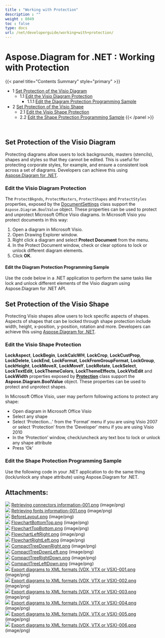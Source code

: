 ```yaml
---
title : "Working with Protection" 
description : "" 
weight : 8049 
toc : false
type: docs
url: /net/developerguide/working+with+protection/
---
```


# Aspose.Diagram for .NET : Working with Protection


{{< panel title="Contents Summary" style="primary" >}}
*   1 [Set Protection of the Visio Diagram](#set-protection-of-the-visio-diagram)
    *   1.1 [Edit the Visio Diagram Protection](#edit-the-visio-diagram-protection)
        *   1.1.1 [Edit the Diagram Protection Programming Sample](#edit-the-diagram-protection-programming-sample)
*   2 [Set Protection of the Visio Shape](#set-protection-of-the-visio-shape)
    *   2.1 [Edit the Visio Shape Protection](#edit-the-visio-shape-protection)
    *   2.2 [Edit the Shape Protection Programming Sample](#edit-the-shape-protection-programming-sample)
{{< /panel >}}
 

 

## Set Protection of the Visio Diagram

Protecting diagrams allow users to lock backgrounds, masters (stencils), shapes and styles so that they cannot be edited. This is useful for protecting corporate styles, for example, and ensure a consistent look across a set of diagrams. Developers can achieve this using [Aspose.Diagram for .NET](http://www.aspose.com/.net/diagram-component.aspx).

### Edit the Visio Diagram Protection

The `ProtectBkgnds`, `ProtectMasters`, `ProtectShapes` and `ProtectStyles` properties, exposed by the [DocumentSettings](http://www.aspose.com/api/net/diagram/aspose.diagram/documentsettings) class support the `Aspose.Diagram.BoolValue` object. These properties can be used to protect and unprotect Microsoft Office Visio diagrams. In Microsoft Visio you protect documents in this way:

1.  Open a diagram in Microsoft Visio.
2.  Open Drawing Explorer window.
3.  Right click a diagram and select **Protect Document** from the menu.
4.  In the Protect Document window, check or clear options to lock or unlock different diagram elements.
5.  Click **OK**.

#### Edit the Diagram Protection Programming Sample

Use the code below in a .NET application to perform the same tasks like lock and unlock different elements of the Visio diagram using Aspose.Diagram for .NET API.

## Set Protection of the Visio Shape

Protecting Visio shapes allow users to lock specific aspects of shapes. Aspects of shapes that can be locked through shape protection include width, height, x-position, y-position, rotation and more. Developers can achieve this using [Aspose.Diagram for .NET](http://www.aspose.com/.net/diagram-component.aspx).

### Edit the Visio Shape Protection

**LockAspect**, **LockBegin**, **LockCalcWH**, **LockCrop**, **LockCustProp**, **LockDelete**, **LockEnd**, **LockFormat**, **LockFromGroupFormat**, **LockGroup**, **LockHeight**, **LockMoveX**, **LockMoveY**, **LockRotate**, **LockSelect**, **LockTextEdit**, **LockThemeColors**, **LockThemeEffects**, **LockVtxEdit** and **LockWidth** properties exposed by **[Protection](http://www.aspose.com/api/net/diagram/aspose.diagram/Protection)** class support the **Aspose.Diagram.BoolValue** object. These properties can be used to protect and unprotect shapes.

In Microsoft Office Visio, user may perform following actions to protect any shape:

*   Open diagram in Microsoft Office Visio
*   Select any shape
*   Select ‘Protection…’ from the ‘Format’ menu if you are using Visio 2007 or select ‘Protection’ from the ‘Developer’ menu if you are using Visio 2010
*   In the ‘Protection’ window, check/uncheck any text box to lock or unlock any shape attribute
*   Press ‘Ok’

### Edit the Shape Protection Programming Sample

Use the following code in your .NET application to do the same thing (lock/unlock any shape attribute) using Aspose.Diagram for .NET.

## Attachments:

![](https://docs2.aspose.com/diagram/net/images/icons/bullet_blue.gif) [Retrieving connectors information-001.png](https://docs2.aspose.com/diagram/net/attachments/18350144/18546970.png) (image/png)  
![](https://docs2.aspose.com/diagram/net/images/icons/bullet_blue.gif) [Retrieving fonts information-001.png](https://docs2.aspose.com/diagram/net/attachments/18350144/18546975.png) (image/png)  
![](https://docs2.aspose.com/diagram/net/images/icons/bullet_blue.gif) [BeforeLayout.png](https://docs2.aspose.com/diagram/net/attachments/18350144/18546976.png) (image/png)  
![](https://docs2.aspose.com/diagram/net/images/icons/bullet_blue.gif) [FlowchartBottomTop.png](https://docs2.aspose.com/diagram/net/attachments/18350144/18546973.png) (image/png)  
![](https://docs2.aspose.com/diagram/net/images/icons/bullet_blue.gif) [FlowchartTopBottom.png](https://docs2.aspose.com/diagram/net/attachments/18350144/18546974.png) (image/png)  
![](https://docs2.aspose.com/diagram/net/images/icons/bullet_blue.gif) [FlowchartLeftRight.png](https://docs2.aspose.com/diagram/net/attachments/18350144/18547035.png) (image/png)  
![](https://docs2.aspose.com/diagram/net/images/icons/bullet_blue.gif) [FlowchartRightLeft.png](https://docs2.aspose.com/diagram/net/attachments/18350144/18547034.png) (image/png)  
![](https://docs2.aspose.com/diagram/net/images/icons/bullet_blue.gif) [CompactTreeDownRight.png](https://docs2.aspose.com/diagram/net/attachments/18350144/18547037.png) (image/png)  
![](https://docs2.aspose.com/diagram/net/images/icons/bullet_blue.gif) [CompactTreeDownLeft.png](https://docs2.aspose.com/diagram/net/attachments/18350144/18547036.png) (image/png)  
![](https://docs2.aspose.com/diagram/net/images/icons/bullet_blue.gif) [CompactTreeRightDown.png](https://docs2.aspose.com/diagram/net/attachments/18350144/18547031.png) (image/png)  
![](https://docs2.aspose.com/diagram/net/images/icons/bullet_blue.gif) [CompactTreeLeftDown.png](https://docs2.aspose.com/diagram/net/attachments/18350144/18547030.png) (image/png)  
![](https://docs2.aspose.com/diagram/net/images/icons/bullet_blue.gif) [Export diagrams to XML formats (VDX, VTX or VSX)-001.png](https://docs2.aspose.com/diagram/net/attachments/18350144/18547033.png) (image/png)  
![](https://docs2.aspose.com/diagram/net/images/icons/bullet_blue.gif) [Export diagrams to XML formats (VDX, VTX or VSX)-002.png](https://docs2.aspose.com/diagram/net/attachments/18350144/18547032.png) (image/png)  
![](https://docs2.aspose.com/diagram/net/images/icons/bullet_blue.gif) [Export diagrams to XML formats (VDX, VTX or VSX)-003.png](https://docs2.aspose.com/diagram/net/attachments/18350144/18547027.png) (image/png)  
![](https://docs2.aspose.com/diagram/net/images/icons/bullet_blue.gif) [Export diagrams to XML formats (VDX, VTX or VSX)-004.png](https://docs2.aspose.com/diagram/net/attachments/18350144/18547026.png) (image/png)  
![](https://docs2.aspose.com/diagram/net/images/icons/bullet_blue.gif) [Export diagrams to XML formats (VDX, VTX or VSX)-005.png](https://docs2.aspose.com/diagram/net/attachments/18350144/18547029.png) (image/png)  
![](https://docs2.aspose.com/diagram/net/images/icons/bullet_blue.gif) [Export diagrams to XML formats (VDX, VTX or VSX)-006.png](https://docs2.aspose.com/diagram/net/attachments/18350144/18547028.png) (image/png)  

